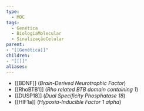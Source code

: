 ```yaml
---
type:
  - MOC
tags:
  - Genética
  - BiologiaMolecular
  - SinalizaçãoCelular
parent:
- "[[Genética]]"
children:
- "[[]]"
aliases:
---
```

- [[BDNF]] (_Brain-Derived Neurotrophic Factor_)
- [[RhoBTB1]] (_Rho related BTB domain containing 1_)
- [[DUSP18]] (_Dual Specificity Phosphatase 18_)
- [[HIF1a]] (_Hypoxia-Inducible Factor 1 alpha_)